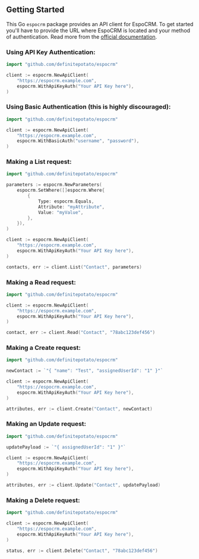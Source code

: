 ## Getting Started

This Go `espocrm` package provides an API client for EspoCRM. To get started you'll have to provide the URL where EspoCRM is located and your method of authentication. Read more from the [official documentation](https://docs.espocrm.com/development/api/#authentication).

### Using API Key Authentication:

```go
import "github.com/definitepotato/espocrm"

client := espocrm.NewApiClient(
    "https://espocrm.example.com",
    espocrm.WithApiKeyAuth("Your API Key here"),
)
```

### Using Basic Authentication (**this is highly discouraged**):

```go
import "github.com/definitepotato/espocrm"

client := espocrm.NewApiClient(
    "https://espocrm.example.com",
    espocrm.WithBasicAuth("username", "password"),
)
```

### Making a List request:

```go
import "github.com/definitepotato/espocrm"

parameters := espocrm.NewParameters(
    espocrm.SetWhere([]espocrm.Where{
        {
            Type: espocrm.Equals,
            Attribute: "myAttribute",
            Value: "myValue",
        },
    }),
)

client := espocrm.NewApiClient(
    "https://espocrm.example.com",
    espocrm.WithApiKeyAuth("Your API Key here"),
)

contacts, err := client.List("Contact", parameters)
```

### Making a Read request:

```go
import "github.com/definitepotato/espocrm"

client := espocrm.NewApiClient(
    "https://espocrm.example.com",
    espocrm.WithApiKeyAuth("Your API Key here"),
)

contact, err := client.Read("Contact", "78abc123def456")
```

### Making a Create request:

```go
import "github.com/definitepotato/espocrm"

newContact := `"{ "name": "Test", "assignedUserId": "1" }"`

client := espocrm.NewApiClient(
    "https://espocrm.example.com",
    espocrm.WithApiKeyAuth("Your API Key here"),
)

attributes, err := client.Create("Contact", newContact)
```

### Making an Update request:

```go
import "github.com/definitepotato/espocrm"

updatePayload := `"{ assignedUserId": "1" }"`

client := espocrm.NewApiClient(
    "https://espocrm.example.com",
    espocrm.WithApiKeyAuth("Your API Key here"),
)

attributes, err := client.Update("Contact", updatePayload)
```

### Making a Delete request:

```go
import "github.com/definitepotato/espocrm"

client := espocrm.NewApiClient(
    "https://espocrm.example.com",
    espocrm.WithApiKeyAuth("Your API Key here"),
)

status, err := client.Delete("Contact", "78abc123def456")
```
